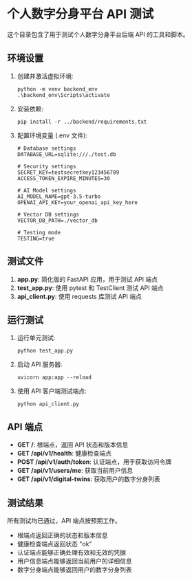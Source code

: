 # 个人数字分身平台 API 测试

这个目录包含了用于测试个人数字分身平台后端 API 的工具和脚本。

## 环境设置

1. 创建并激活虚拟环境:
   ```
   python -m venv backend_env
   .\backend_env\Scripts\activate
   ```

2. 安装依赖:
   ```
   pip install -r ../backend/requirements.txt
   ```

3. 配置环境变量 (.env 文件):
   ```
   # Database settings
   DATABASE_URL=sqlite:///./test.db
   
   # Security settings
   SECRET_KEY=testsecretkey123456789
   ACCESS_TOKEN_EXPIRE_MINUTES=30
   
   # AI Model settings
   AI_MODEL_NAME=gpt-3.5-turbo
   OPENAI_API_KEY=your_openai_api_key_here
   
   # Vector DB settings
   VECTOR_DB_PATH=./vector_db
   
   # Testing mode
   TESTING=true
   ```

## 测试文件

1. **app.py**: 简化版的 FastAPI 应用，用于测试 API 端点
2. **test_app.py**: 使用 pytest 和 TestClient 测试 API 端点
3. **api_client.py**: 使用 requests 库测试 API 端点

## 运行测试

1. 运行单元测试:
   ```
   python test_app.py
   ```

2. 启动 API 服务器:
   ```
   uvicorn app:app --reload
   ```

3. 使用 API 客户端测试端点:
   ```
   python api_client.py
   ```

## API 端点

- **GET /**: 根端点，返回 API 状态和版本信息
- **GET /api/v1/health**: 健康检查端点
- **POST /api/v1/auth/token**: 认证端点，用于获取访问令牌
- **GET /api/v1/users/me**: 获取当前用户信息
- **GET /api/v1/digital-twins**: 获取用户的数字分身列表

## 测试结果

所有测试均已通过，API 端点按预期工作。

- 根端点返回正确的状态和版本信息
- 健康检查端点返回状态 "ok"
- 认证端点能够正确处理有效和无效的凭据
- 用户信息端点能够返回当前用户的详细信息
- 数字分身端点能够返回用户的数字分身列表 
